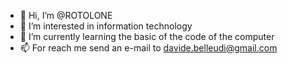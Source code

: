- 👋 Hi, I’m @ROTOLONE
- 👀 I’m interested in information technology
- 🌱 I’m currently learning the basic of the code of the computer
- 📫 For reach me send an e-mail to davide.belleudi@gmail.com

<!---
ROTOLONE/ROTOLONE is a ✨ special ✨ repository because its `README.md` (this file) appears on your GitHub profile.
You can click the Preview link to take a look at your changes.
--->
